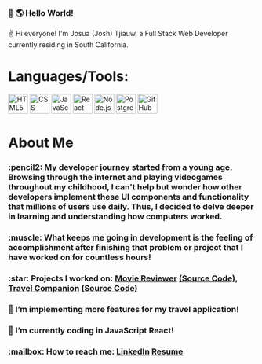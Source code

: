 ### 👋 :earth_americas: Hello World!

:v: Hi everyone! I'm Josua (Josh) Tjiauw, a Full Stack Web Developer currently residing in South California. 

<h1>Languages/Tools:</h1>
<p>
<img height="40px" alt="HTML5" src="https://i.imgur.com/lQaVUxo.png" />
<img height="40px" alt="CSS" src="https://i.imgur.com/u2jucCQ.png" />
<img height="40px" alt="JavaScript" src="https://i.imgur.com/pHYmZwg.png" />
<img height="40px" alt="React" src="https://i.imgur.com/IU3xwR7.png" />
<img height="40px" alt="Node.js" src="https://i.imgur.com/7oNhI75.png" />
<img height="40px" alt="PostgreSQL" src="https://i.imgur.com/ZtTku9j.png" />
<img height="40px" alt="GitHub" src="https://i.imgur.com/TBjHE5Y.png" />
</p>

<h1>About Me</h1>
<h3>:pencil2: My developer journey started from a young age. Browsing through the internet and playing videogames throughout my childhood, I can't help but wonder how other developers implement these UI components and functionality that millions of users use daily. Thus, I decided to delve deeper in learning and understanding how computers worked.</h3>
<h3>:muscle: What keeps me going in development is the feeling of accomplishment after finishing that problem or project that I have worked on for countless hours!</h3>
<h3>:star: Projects I worked on: <a href="https://josh-tjiauw.github.io/ajax-project/">Movie Reviewer</a> <a href="https://github.com/josh-tjiauw/ajax-project">(Source Code)</a>, <a href="https://travel-planner-tc.herokuapp.com/">Travel Companion</a> <a href="https://github.com/josh-tjiauw/travel-companion">(Source Code)</a></h3>
<h3>🔭 I’m implementing more features for my travel application!</h3>
<h3>🌱 I’m currently coding in JavaScript React!</h3>
<h3>:mailbox: How to reach me: <a href="https://www.linkedin.com/in/josh-tjiauw/">LinkedIn</a> <a href="https://drive.google.com/file/d/1oKkpxOEHglMM2YSgvMiN8C38dfE85tNK/view?usp=sharing">Resume</a></h3>
